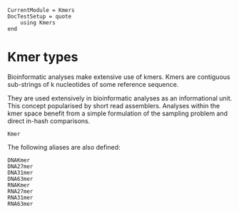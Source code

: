```@meta
CurrentModule = Kmers
DocTestSetup = quote
    using Kmers
end
```

# Kmer types

Bioinformatic analyses make extensive use of kmers.
Kmers are contiguous sub-strings of k nucleotides of some reference sequence. 

They are used extensively in bioinformatic analyses as an informational unit.
This concept popularised by short read assemblers. 
Analyses within the kmer space benefit from a simple formulation of the sampling
problem and direct in-hash comparisons.

```@docs
Kmer
```

The following aliases are also defined:

```@docs
DNAKmer
DNA27mer
DNA31mer
DNA63mer
RNAKmer
RNA27mer
RNA31mer
RNA63mer
```
